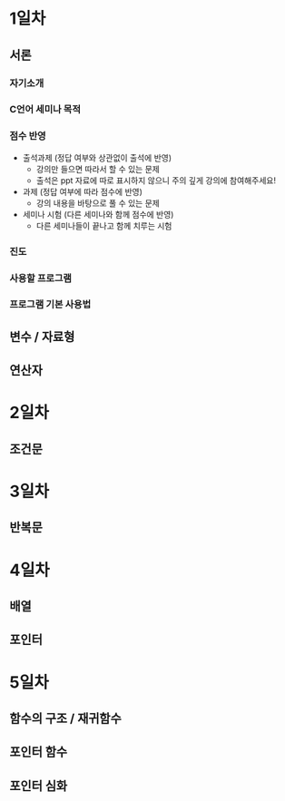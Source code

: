 # 1일차

## 서론
### 자기소개

### C언어 세미나 목적

### 점수 반영
- 출석과제 (정답 여부와 상관없이 출석에 반영)
  - 강의만 들으면 따라서 할 수 있는 문제
  - 출석은 ppt 자료에 따로 표시하지 않으니 주의 깊게 강의에 참여해주세요!
- 과제 (정답 여부에 따라 점수에 반영)
  - 강의 내용을 바탕으로 풀 수 있는 문제
- 세미나 시험 (다른 세미나와 함께 점수에 반영)
  - 다른 세미나들이 끝나고 함께 치루는 시험

### 진도

### 사용할 프로그램

### 프로그램 기본 사용법



## 변수 / 자료형

## 연산자


# 2일차
## 조건문

# 3일차
## 반복문

# 4일차
## 배열

## 포인터

# 5일차
## 함수의 구조 / 재귀함수

## 포인터 함수

## 포인터 심화
